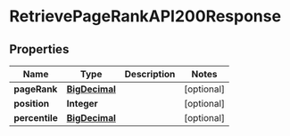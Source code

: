 

# RetrievePageRankAPI200Response

## Properties

Name | Type | Description | Notes
------------ | ------------- | ------------- | -------------
**pageRank** | [**BigDecimal**](BigDecimal.md) |  |  [optional]
**position** | **Integer** |  |  [optional]
**percentile** | [**BigDecimal**](BigDecimal.md) |  |  [optional]




